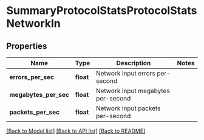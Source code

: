 # SummaryProtocolStatsProtocolStatsNetworkIn

## Properties
Name | Type | Description | Notes
------------ | ------------- | ------------- | -------------
**errors_per_sec** | **float** | Network input errors per-second | 
**megabytes_per_sec** | **float** | Network input megabytes per-second | 
**packets_per_sec** | **float** | Network input packets per-second | 

[[Back to Model list]](../README.md#documentation-for-models) [[Back to API list]](../README.md#documentation-for-api-endpoints) [[Back to README]](../README.md)


